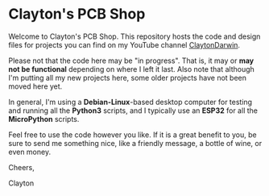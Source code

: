 # Clayton's PCB Shop

Welcome to Clayton's PCB Shop. 
This repository hosts the code and design files for projects you can find on my YouTube channel [ClaytonDarwin](https://www.youtube.com/claytondarwin).

Please not that the code here may be "in progress". That is, it may or **may not be functional** depending on where I left it last. Also note that although I'm putting all my new projects here, some older projects have not been moved here yet. 

In general, I'm using a **Debian-Linux**-based desktop computer for testing and running all the **Python3** scripts, and I typically use an **ESP32** for all the **MicroPython** scripts.

Feel free to use the code however you like. If it is a great benefit to you, be sure to send me something nice, like a friendly message, a bottle of wine, or even money.

Cheers,

Clayton

